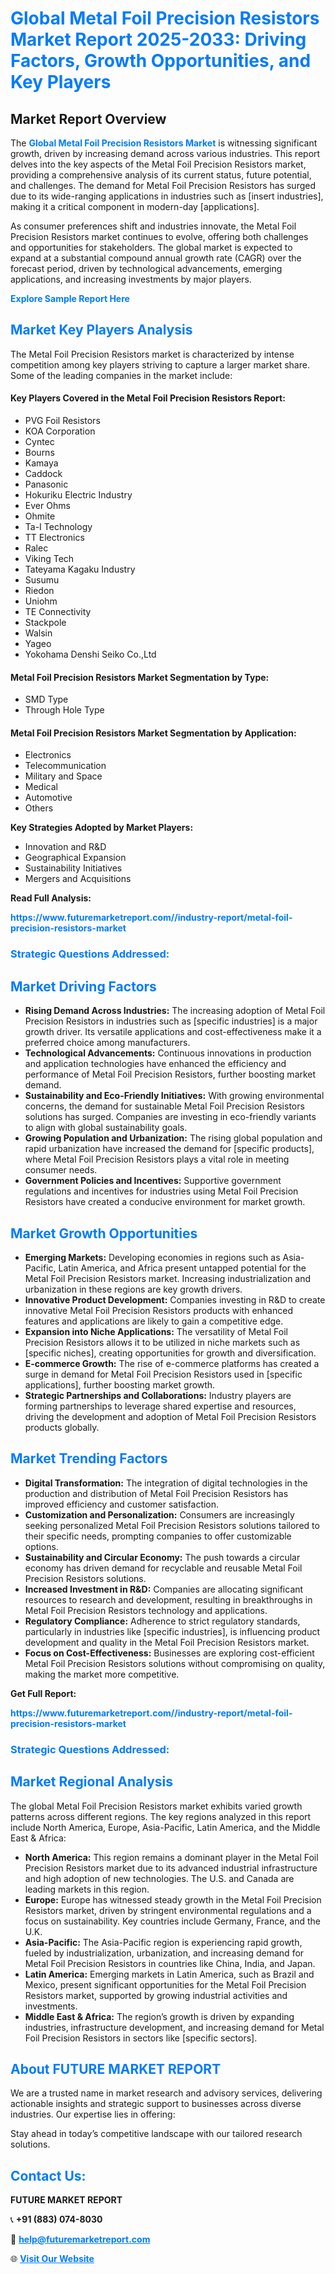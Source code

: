 <h1 style="color: #007BFF;">Global Metal Foil Precision Resistors Market Report 2025-2033: Driving Factors, Growth Opportunities, and Key Players</h1>

<section id="overview">
<h2>Market Report Overview</h2>
<p>The <a href="https://www.futuremarketreport.com//industry-report/metal-foil-precision-resistors-market" style="color: #007BFF; text-decoration: none;"><strong>Global Metal Foil Precision Resistors Market</strong></a> is witnessing significant growth, driven by increasing demand across various industries. This report delves into the key aspects of the Metal Foil Precision Resistors market, providing a comprehensive analysis of its current status, future potential, and challenges. The demand for Metal Foil Precision Resistors has surged due to its wide-ranging applications in industries such as [insert industries], making it a critical component in modern-day [applications].</p>
<p>As consumer preferences shift and industries innovate, the Metal Foil Precision Resistors market continues to evolve, offering both challenges and opportunities for stakeholders. The global market is expected to expand at a substantial compound annual growth rate (CAGR) over the forecast period, driven by technological advancements, emerging applications, and increasing investments by major players.</p>
</section>

<section id="overview">
<p><a href="https://www.futuremarketreport.com//request-sample/reportId=76283" style="color: #007BFF; text-decoration: none;"><strong>Explore Sample Report Here</strong></a></p>
</section>

<section id="key-players">
<h2 style="color: #007BFF;">Market Key Players Analysis</h2>
<p>The Metal Foil Precision Resistors market is characterized by intense competition among key players striving to capture a larger market share. Some of the leading companies in the market include:</p>
<h4>Key Players Covered in the Metal Foil Precision Resistors Report:</h4>
<ul><li>PVG Foil Resistors</li><li>KOA Corporation</li><li>Cyntec</li><li>Bourns</li><li>Kamaya</li><li>Caddock</li><li>Panasonic</li><li>Hokuriku Electric Industry</li><li>Ever Ohms</li><li>Ohmite</li><li>Ta-I Technology</li><li>TT Electronics</li><li>Ralec</li><li>Viking Tech</li><li>Tateyama Kagaku Industry</li><li>Susumu</li><li>Riedon</li><li>Uniohm</li><li>TE Connectivity</li><li>Stackpole</li><li>Walsin</li><li>Yageo</li><li>Yokohama Denshi Seiko Co.,Ltd</li></ul>
<h4>Metal Foil Precision Resistors Market Segmentation by Type:</h4>
<ul><li>SMD Type</li><li>Through Hole Type</li></ul>

<h4>Metal Foil Precision Resistors Market Segmentation by Application:</h4>
<ul><li>Electronics</li><li>Telecommunication</li><li>Military and Space</li><li>Medical</li><li>Automotive</li><li>Others</li></ul>
<p><strong>Key Strategies Adopted by Market Players:</strong></p>
<ul>
<li>Innovation and R&D</li>
<li>Geographical Expansion</li>
<li>Sustainability Initiatives</li>
<li>Mergers and Acquisitions</li>
</ul>
</section>

<section>
<p><strong>Read Full Analysis: </strong></p><a href="https://www.futuremarketreport.com//industry-report/metal-foil-precision-resistors-market" style="color: #007BFF; text-decoration: none;"><strong>https://www.futuremarketreport.com//industry-report/metal-foil-precision-resistors-market</strong></a>
<h3 style="color: #007BFF;">Strategic Questions Addressed:</h3>
</section>

<section id="driving-factors">
<h2 style="color: #007BFF;">Market Driving Factors</h2>
<ul>
<li><strong>Rising Demand Across Industries:</strong> The increasing adoption of Metal Foil Precision Resistors in industries such as [specific industries] is a major growth driver. Its versatile applications and cost-effectiveness make it a preferred choice among manufacturers.</li>
<li><strong>Technological Advancements:</strong> Continuous innovations in production and application technologies have enhanced the efficiency and performance of Metal Foil Precision Resistors, further boosting market demand.</li>
<li><strong>Sustainability and Eco-Friendly Initiatives:</strong> With growing environmental concerns, the demand for sustainable Metal Foil Precision Resistors solutions has surged. Companies are investing in eco-friendly variants to align with global sustainability goals.</li>
<li><strong>Growing Population and Urbanization:</strong> The rising global population and rapid urbanization have increased the demand for [specific products], where Metal Foil Precision Resistors plays a vital role in meeting consumer needs.</li>
<li><strong>Government Policies and Incentives:</strong> Supportive government regulations and incentives for industries using Metal Foil Precision Resistors have created a conducive environment for market growth.</li>
</ul>
</section>

<section id="growth-opportunities">
<h2 style="color: #007BFF;">Market Growth Opportunities</h2>
<ul>
<li><strong>Emerging Markets:</strong> Developing economies in regions such as Asia-Pacific, Latin America, and Africa present untapped potential for the Metal Foil Precision Resistors market. Increasing industrialization and urbanization in these regions are key growth drivers.</li>
<li><strong>Innovative Product Development:</strong> Companies investing in R&D to create innovative Metal Foil Precision Resistors products with enhanced features and applications are likely to gain a competitive edge.</li>
<li><strong>Expansion into Niche Applications:</strong> The versatility of Metal Foil Precision Resistors allows it to be utilized in niche markets such as [specific niches], creating opportunities for growth and diversification.</li>
<li><strong>E-commerce Growth:</strong> The rise of e-commerce platforms has created a surge in demand for Metal Foil Precision Resistors used in [specific applications], further boosting market growth.</li>
<li><strong>Strategic Partnerships and Collaborations:</strong> Industry players are forming partnerships to leverage shared expertise and resources, driving the development and adoption of Metal Foil Precision Resistors products globally.</li>
</ul>
</section>

<section id="trending-factors">
<h2 style="color: #007BFF;">Market Trending Factors</h2>
<ul>
<li><strong>Digital Transformation:</strong> The integration of digital technologies in the production and distribution of Metal Foil Precision Resistors has improved efficiency and customer satisfaction.</li>
<li><strong>Customization and Personalization:</strong> Consumers are increasingly seeking personalized Metal Foil Precision Resistors solutions tailored to their specific needs, prompting companies to offer customizable options.</li>
<li><strong>Sustainability and Circular Economy:</strong> The push towards a circular economy has driven demand for recyclable and reusable Metal Foil Precision Resistors solutions.</li>
<li><strong>Increased Investment in R&D:</strong> Companies are allocating significant resources to research and development, resulting in breakthroughs in Metal Foil Precision Resistors technology and applications.</li>
<li><strong>Regulatory Compliance:</strong> Adherence to strict regulatory standards, particularly in industries like [specific industries], is influencing product development and quality in the Metal Foil Precision Resistors market.</li>
<li><strong>Focus on Cost-Effectiveness:</strong> Businesses are exploring cost-efficient Metal Foil Precision Resistors solutions without compromising on quality, making the market more competitive.</li>
</ul>
</section>

<section>
<p><strong>Get Full Report: </strong></p><a href="https://www.futuremarketreport.com//industry-report/metal-foil-precision-resistors-market" style="color: #007BFF; text-decoration: none;"><strong>https://www.futuremarketreport.com//industry-report/metal-foil-precision-resistors-market</strong></a>
<h3 style="color: #007BFF;">Strategic Questions Addressed:</h3>
</section>


<section id="regional-analysis">
<h2 style="color: #007BFF;">Market Regional Analysis</h2>
<p>The global Metal Foil Precision Resistors market exhibits varied growth patterns across different regions. The key regions analyzed in this report include North America, Europe, Asia-Pacific, Latin America, and the Middle East & Africa:</p>
<ul>
<li><strong>North America:</strong> This region remains a dominant player in the Metal Foil Precision Resistors market due to its advanced industrial infrastructure and high adoption of new technologies. The U.S. and Canada are leading markets in this region.</li>
<li><strong>Europe:</strong> Europe has witnessed steady growth in the Metal Foil Precision Resistors market, driven by stringent environmental regulations and a focus on sustainability. Key countries include Germany, France, and the U.K.</li>
<li><strong>Asia-Pacific:</strong> The Asia-Pacific region is experiencing rapid growth, fueled by industrialization, urbanization, and increasing demand for Metal Foil Precision Resistors in countries like China, India, and Japan.</li>
<li><strong>Latin America:</strong> Emerging markets in Latin America, such as Brazil and Mexico, present significant opportunities for the Metal Foil Precision Resistors market, supported by growing industrial activities and investments.</li>
<li><strong>Middle East & Africa:</strong> The region’s growth is driven by expanding industries, infrastructure development, and increasing demand for Metal Foil Precision Resistors in sectors like [specific sectors].</li>
</ul>
</section>

<footer>
<h2 style="color: #007BFF;">About FUTURE MARKET REPORT</h2>
<p>We are a trusted name in market research and advisory services, delivering actionable insights and strategic support to businesses across diverse industries. Our expertise lies in offering:</p>

<p>Stay ahead in today’s competitive landscape with our tailored research solutions.</p>

<h2 style="color: #007BFF;">Contact Us:</h2>
<p><strong>FUTURE MARKET REPORT</strong></p>
<p>📞 <strong>+91 (883) 074-8030</strong></p>
<p>📧 <strong><a href="mailto:help@futuremarketreport.com" style="color: #007BFF;">help@futuremarketreport.com</a></strong></p>
<p>🌐 <strong><a href="https://www.futuremarketreport.com/" style="color: #007BFF;">Visit Our Website</a></strong></p>
</footer>